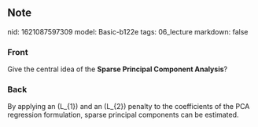 ## Note
nid: 1621087597309
model: Basic-b122e
tags: 06_lecture
markdown: false

### Front
Give the central idea of the <b>Sparse Principal Component
Analysis</b>?

### Back
By applying an \(L_{1}\) and an \(L_{2}\) penalty to the coefficients of the PCA regression formulation, sparse principal components can be estimated.

